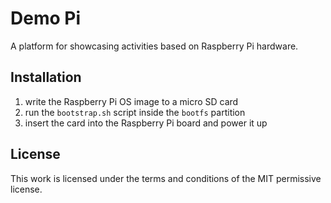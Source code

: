 # Demo Pi
A platform for showcasing activities based on Raspberry Pi hardware.

## Installation
1. write the Raspberry Pi OS image to a micro SD card
2. run the `bootstrap.sh` script inside the `bootfs` partition
3. insert the card into the Raspberry Pi board and power it up

## License
This work is licensed under the terms and conditions of the MIT permissive license.
